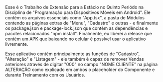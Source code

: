 Esse é o Trabalho de Extensão para a Estácio no Quinto Periódo na Disciplina de "Programação para Dispositivos Móveis em Android". Ele contém os arquivos essenciais como "App.tsx", a pasta de Módulos contendo as páginas extras de "Menu", "Cadastro" e outras - 
e finalmente os package.json e package-lock.json que contém as dependências e pacotes relacionados "npm install". Finalmente, eu liberei a release que contém um APK que baixando no celular é possível usar o aplicativo livremente.

Esse aplicativo contém principalmente as funções de "Cadastro", "Alteração" e "Listagem" - ele também é capaz de remover Vendas anteriores através de digitar "000" no campo "NOME CLIENTE" na página ALTERAÇÃO como explicado em ambos o placeholder do Componente e durante Treinamento com os Usuários.
